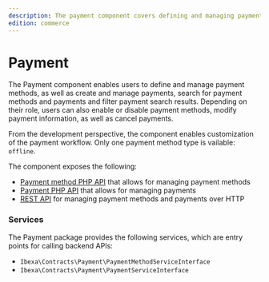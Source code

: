 ```yaml
---
description: The payment component covers defining and managing payment methods as well as managing payments and their lifecycle.
edition: commerce
---
```


# Payment

The Payment component enables users to define and manage payment methods, as well as create and manage payments, search for payment methods and payments and filter payment search results. 
Depending on their role, users can also enable or disable payment methods, modify payment information, as well as cancel payments.

From the development perspective, the component enables customization of the payment workflow. 
Only one payment method type is vailable: `offline`.

The component exposes the following:

- [Payment method PHP API](payment_method_api.md) that allows for managing payment methods
- [Payment PHP API](payment_api.md) that allows for managing payments
- [REST API](../../api/rest_api/rest_api_reference/rest_api_reference.html#payment) for managing payment methods and payments over HTTP

### Services

The Payment package provides the following services, which are entry points for calling backend APIs:

- `Ibexa\Contracts\Payment\PaymentMethodServiceInterface`
- `Ibexa\Contracts\Payment\PaymentServiceInterface`
